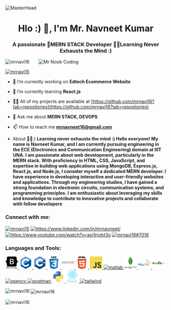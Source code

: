 ![MasterHead](https://share.creavite.co/qWcVdlpkky8TDHx3.gif)
<h1 align="center">Hlo :) 👋, I'm Mr. Navneet Kumar</h1>
<h3 align="center">A passionate 🔭MERN STACK Developer 🤹🏻Learning Never Exhausts the Mind :)</h3>
<img align="right" alt="Mr Noob Coding" width="400" src="https://camo.githubusercontent.com/5ddf73ad3a205111cf8c686f687fc216c2946a75005718c8da5b837ad9de78c9/68747470733a2f2f7468756d62732e6766796361742e636f6d2f4576696c4e657874446576696c666973682d736d616c6c2e676966"/>

<p align="left"> <img src="https://komarev.com/ghpvc/?username=mrnavi16&label=Profile%20views&color=0e75b6&style=flat" alt="mrnavi16" /> </p>

<p align="left"> <a href="https://twitter.com/mrnavi15" target="blank"><img src="https://img.shields.io/twitter/follow/mrnavi15?logo=twitter&style=for-the-badge" alt="mrnavi15" /></a> </p>

- 🔭 I’m currently working on **Edtech Ecommerce Website**

- 🌱 I’m currently learning **React.js**

- 👨‍💻 All of my projects are available at [https://github.com/mrnavi16?tab=repositories](https://github.com/mrnavi16?tab=repositories)

- 💬 Ask me about **MERN STACK, DEVOPS**

- 📫 How to reach me **mrnavneet16@gmail.com**

- About 👨‍💻:) **Learning never exhausts the mind :) Hello everyone! My name is Navneet Kumar, and I am currently pursuing engineering in the ECE (Electronics and Communication Engineering) domain at IIIT UNA. I am passionate about web development, particularly in the MERN stack. With proficiency in HTML, CSS, JavaScript, and expertise in building web applications using MongoDB, Express.js, React.js, and Node.js, I consider myself a dedicated MERN developer. I have experience in developing interactive and user-friendly websites and applications. Through my engineering studies, I have gained a strong foundation in electronic circuits, communication systems, and programming principles. I am enthusiastic about leveraging my skills and knowledge to contribute to innovative projects and collaborate with fellow developers**

<h3 align="left">Connect with me:</h3>
<p align="left">
<a href="https://twitter.com/MrNavi15" target="blank"><img align="center" src="https://raw.githubusercontent.com/rahuldkjain/github-profile-readme-generator/master/src/images/icons/Social/twitter.svg" alt="mrnavi15" height="30" width="40" /></a>
<a href="https://www.linkedin.com/in/mrnavneet/" target="blank"><img align="center" src="https://raw.githubusercontent.com/rahuldkjain/github-profile-readme-generator/master/src/images/icons/Social/linked-in-alt.svg" alt="https://www.linkedin.com/in/mrnavneet/" height="30" width="40" /></a>
<a href="https://www.youtube.com/c/https://www.youtube.com/watch?v=aoj1njzkt3o" target="blank"><img align="center" src="https://raw.githubusercontent.com/rahuldkjain/github-profile-readme-generator/master/src/images/icons/Social/youtube.svg" alt="https://www.youtube.com/watch?v=aoj1njzkt3o" height="30" width="40" /></a>
<a href="https://discord.gg/mrnavi16#7016" target="blank"><img align="center" src="https://raw.githubusercontent.com/rahuldkjain/github-profile-readme-generator/master/src/images/icons/Social/discord.svg" alt="mrnavi16#7016" height="30" width="40" /></a>
</p>

<h3 align="left">Languages and Tools:</h3>
<p align="left"> <a href="https://getbootstrap.com" target="_blank" rel="noreferrer"> <img src="https://raw.githubusercontent.com/devicons/devicon/master/icons/bootstrap/bootstrap-plain-wordmark.svg" alt="bootstrap" width="40" height="40"/> </a> <a href="https://www.cprogramming.com/" target="_blank" rel="noreferrer"> <img src="https://raw.githubusercontent.com/devicons/devicon/master/icons/c/c-original.svg" alt="c" width="40" height="40"/> </a> <a href="https://www.w3schools.com/cpp/" target="_blank" rel="noreferrer"> <img src="https://raw.githubusercontent.com/devicons/devicon/master/icons/cplusplus/cplusplus-original.svg" alt="cplusplus" width="40" height="40"/> </a> <a href="https://www.w3schools.com/css/" target="_blank" rel="noreferrer"> <img src="https://raw.githubusercontent.com/devicons/devicon/master/icons/css3/css3-original-wordmark.svg" alt="css3" width="40" height="40"/> </a> <a href="https://expressjs.com" target="_blank" rel="noreferrer"> <img src="https://raw.githubusercontent.com/devicons/devicon/master/icons/express/express-original-wordmark.svg" alt="express" width="40" height="40"/> </a> <a href="https://www.w3.org/html/" target="_blank" rel="noreferrer"> <img src="https://raw.githubusercontent.com/devicons/devicon/master/icons/html5/html5-original-wordmark.svg" alt="html5" width="40" height="40"/> </a> <a href="https://developer.mozilla.org/en-US/docs/Web/JavaScript" target="_blank" rel="noreferrer"> <img src="https://raw.githubusercontent.com/devicons/devicon/master/icons/javascript/javascript-original.svg" alt="javascript" width="40" height="40"/> </a> <a href="https://www.mathworks.com/" target="_blank" rel="noreferrer"> <img src="https://upload.wikimedia.org/wikipedia/commons/2/21/Matlab_Logo.png" alt="matlab" width="40" height="40"/> </a> <a href="https://www.mongodb.com/" target="_blank" rel="noreferrer"> <img src="https://raw.githubusercontent.com/devicons/devicon/master/icons/mongodb/mongodb-original-wordmark.svg" alt="mongodb" width="40" height="40"/> </a> <a href="https://www.mysql.com/" target="_blank" rel="noreferrer"> <img src="https://raw.githubusercontent.com/devicons/devicon/master/icons/mysql/mysql-original-wordmark.svg" alt="mysql" width="40" height="40"/> </a> <a href="https://nodejs.org" target="_blank" rel="noreferrer"> <img src="https://raw.githubusercontent.com/devicons/devicon/master/icons/nodejs/nodejs-original-wordmark.svg" alt="nodejs" width="40" height="40"/> </a> <a href="https://opencv.org/" target="_blank" rel="noreferrer"> <img src="https://www.vectorlogo.zone/logos/opencv/opencv-icon.svg" alt="opencv" width="40" height="40"/> </a> <a href="https://postman.com" target="_blank" rel="noreferrer"> <img src="https://www.vectorlogo.zone/logos/getpostman/getpostman-icon.svg" alt="postman" width="40" height="40"/> </a> <a href="https://www.python.org" target="_blank" rel="noreferrer"> <img src="https://raw.githubusercontent.com/devicons/devicon/master/icons/python/python-original.svg" alt="python" width="40" height="40"/> </a> <a href="https://reactjs.org/" target="_blank" rel="noreferrer"> <img src="https://raw.githubusercontent.com/devicons/devicon/master/icons/react/react-original-wordmark.svg" alt="react" width="40" height="40"/> </a> <a href="https://tailwindcss.com/" target="_blank" rel="noreferrer"> <img src="https://www.vectorlogo.zone/logos/tailwindcss/tailwindcss-icon.svg" alt="tailwind" width="40" height="40"/> </a> </p>

<p><img align="left" src="https://github-readme-stats.vercel.app/api/top-langs?username=mrnavi16&show_icons=true&locale=en&layout=compact" alt="mrnavi16" /></p>

<p>&nbsp;<img align="center" src="https://github-readme-stats.vercel.app/api?username=mrnavi16&show_icons=true&locale=en" alt="mrnavi16" /></p>

<p><img align="center" src="https://github-readme-streak-stats.herokuapp.com/?user=mrnavi16&" alt="mrnavi16" /></p>
